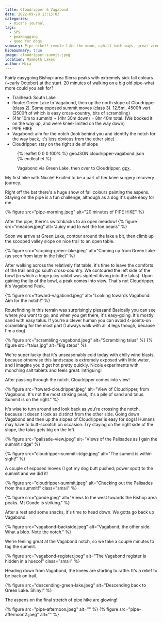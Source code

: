 ```yaml
---
title: Cloudripper & Vagabond
date: 2022-09-28 13:15:03
categories:
  - mica's journal
tags:
  - SPS
  - peakbagging
  - good for dogs
summary: Pipe hike!! remote like the moon, uphill both ways, great views of the Palisades, good for dogs!
hideSummary: true
image: cloudripper-summit.jpeg
location: Mammoth Lakes
author: Mica
---
```


Fairly easygoing Bishop-area Sierra peaks with extremely sick fall colours (~early October) at the start. 20 minutes of walking on a big old pipe–what more could you ask for?

- Trailhead: South Lake
- Route: Green Lake to Vagabond, then up the north slope of Cloudripper (class 2). Some exposed summit moves (class 3). 12.5mi, 4500ft vert (2500ft of which is easy cross-country, bits of scrambling)
- (4hr 10m to summit) + (4hr 30m down) = 8hr 40m total. (We booked it on the way up, and were knee-limited on the way down)
- PIPE HIKE
- Vagabond: aim for the notch (look behind you and identify the notch for the way back, it's less obvious from the other side)
- Cloudripper: stay on the right side of slope

<figure>

{% leaflet 0 0 0 100% %}
geoJSON:cloudripper-vagabond.json
{% endleaflet %}

<figcaption>

Vagabond via Green Lake, then over to Cloudripper. [gpx](cloudripper-vagabond.gpx).

</figcaption>
</figure>

My first hike with Nicole! Excited to be a part of her knee surgery recovery journey. 

Right off the bat there's a huge show of fall colours painting the aspens. Staying on the pipe is a fun challenge, although as a dog it's quite easy for me.

{% figure src="pipe-morning.jpeg" alt="20 minutes of PIPE HIKE" %}

After the pipe, there's switchbacks to an open meadow! 
{% figure src="meadow.jpeg" alt="Juicy mud to wet the toe beans" %}

Soon we arrive at Green Lake, contour around the lake a bit, then climb up the scooped valley slope on nice trail to an open table. 

{% figure src="scoping-green-lake.jpeg" alt="Coming up from Green Lake (as seen from later in the hike)" %}

After walking across the relatively flat table, it's time to leave the comforts of the trail and go south cross-country. We contoured the left side of the bowl (in which a huge juicy rabbit was sighted diving into the talus). Upon gaining the lip of the bowl, a peak comes into view. That's not Cloudripper, it's Vagabond Peak.

{% figure src="toward-vagabond.jpeg" alt="Looking towards Vagabond. Aim for the notch!" %}

Routefinding in this terrain was surprisingly pleasant! Basically you can see where you want to go, and when you get there, it's easy-going. It's mostly sand with easy talus. If you're a clever human you can avoid 4-points-on scrambling for the most part (I always walk with all 4 legs though, because I'm a dog).

<div class="photos">
{% figure src="scrambling-vagabond.jpeg" alt="Scrambling talus" %}
{% figure src="talus.jpg" alt="Big steps" %}
</div>

We're super lucky that it's unseasonably cold today with chilly wind blasts, because otherwise this landscape is extremely exposed with little water, and I imagine you'd get hot pretty quickly. Nicole experiments with monching salt tablets and feels great. Intriguing! 

After passing through the notch, Cloudripper comes into view!

{% figure src="toward-cloudripper.jpeg" alt="View of Cloudripper, from Vagabond. It's not the most striking peak, it's a pile of sand and talus. Summit is on the right." %}

It's wise to turn around and look back as you're crossing the notch, because it doesn't look as distinct from the other side. Going down Vagabond and then up the slopes of Cloudripper is easy for dogs! Humans may have to butt-scootch on occasion. Try staying on the right side of the slope, the talus gets big on the left.

{% figure src="palisade-view.jpeg" alt="Views of the Palisades as I gain the summit ridge" %}

{% figure src="cloudripper-summit-ridge.jpeg" alt="The summit is within sight!" %}

A couple of exposed moves (I got my dog butt pushed; power spot) to the summit and we did it!

{% figure src="cloudripper-summit.jpeg" alt="Checking out the Palisades from the summit!" class="small" %}

{% figure src="goode.jpeg" alt="Views to the west towards the Bishop area peaks. Mt Goode is striking." %}

After a rest and some snacks, it's time to head down. We gotta go back up Vagabond:

{% figure src="vagabond-backside.jpeg" alt="Vagabond, the other side. What a blob. Note the notch." %}

We're feeling great at the Vagabond notch, so we take a couple minutes to tag the summit.

{% figure src="vagabond-register.jpeg" alt="The Vagabond register is hidden in a hueco!" class="small" %}

Heading down from Vagabond, the knees are starting to rattle. It's a relief to be back on trail.

{% figure src="descending-green-lake.jpeg" alt="Descending back to Green Lake. Shiny!" %}

The aspens on the final stretch of pipe hike are glowing!

{% figure src="pipe-afternoon.jpeg" alt="" %}
{% figure src="pipe-afternoon2.jpeg" alt="" %}